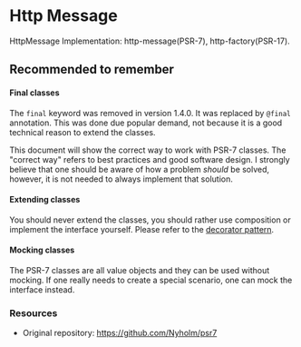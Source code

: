 # Http Message
HttpMessage Implementation: http-message(PSR-7), http-factory(PSR-17).

## Recommended to remember
#### Final classes

The `final` keyword was removed in version 1.4.0. It was replaced by `@final` annotation.
This was done due popular demand, not because it is a good technical reason to
extend the classes.

This document will show the correct way to work with PSR-7 classes. The "correct way"
refers to best practices and good software design. I strongly believe that one should
be aware of how a problem *should* be solved, however, it is not needed to always
implement that solution.

#### Extending classes

You should never extend the classes, you should rather use composition or implement
the interface yourself. Please refer to the [decorator pattern](https://refactoring.guru/design-patterns/decorator).

#### Mocking classes

The PSR-7 classes are all value objects and they can be used without mocking. If
one really needs to create a special scenario, one can mock the interface instead.

### Resources

* Original repository: https://github.com/Nyholm/psr7
